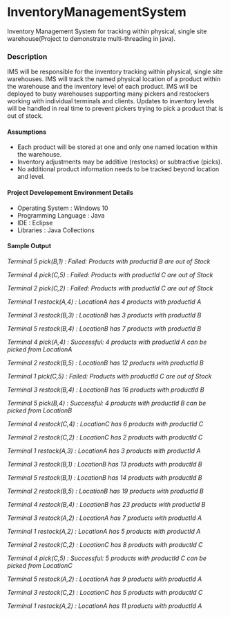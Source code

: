# InventoryManagementSystem
Inventory Management System for tracking within physical, single site warehouse(Project to demonstrate multi-threading in java).

<h3>Description</h3>
IMS will be responsible for the inventory tracking within physical, single site warehouses. IMS will track the named physical location of a product within the warehouse and the inventory level of each product. IMS will be deployed to busy warehouses supporting many pickers and restockers working with individual terminals and clients. Updates to inventory levels will be handled in real time to prevent pickers trying to pick a product that is out of stock.

<h4>Assumptions</h4>
<ul>
  <li>Each product will be stored at one and only one named location within the warehouse.</li>
  <li>Inventory adjustments may be additive (restocks) or subtractive (picks).</li>
  <li>No additional product information needs to be tracked beyond location and level.</li>
</ul>

<h4>Project Developement Environment Details</h4>
<ul>
  <li>Operating System : Windows 10</li>
  <li>Programming Language : Java</li>
  <li>IDE : Eclipse</li>
  <li>Libraries : Java Collections</li>
</ul>

<h4>Sample Output</h4>
<i>
Terminal 5 pick(B,1) :
Failed: Products with productId B are out of Stock

Terminal 4 pick(C,5) :
Failed: Products with productId C are out of Stock

Terminal 2 pick(C,2) :
Failed: Products with productId C are out of Stock

Terminal 1 restock(A,4) :
LocationA has 4 products with productId A

Terminal 3 restock(B,3) :
LocationB has 3 products with productId B

Terminal 5 restock(B,4) :
LocationB has 7 products with productId B

Terminal 4 pick(A,4) :
Successful: 4 products with productId A can be picked from LocationA

Terminal 2 restock(B,5) :
LocationB has 12 products with productId B

Terminal 1 pick(C,5) :
Failed: Products with productId C are out of Stock

Terminal 3 restock(B,4) :
LocationB has 16 products with productId B

Terminal 5 pick(B,4) :
Successful: 4 products with productId B can be picked from LocationB

Terminal 4 restock(C,4) :
LocationC has 6 products with productId C

Terminal 2 restock(C,2) :
LocationC has 2 products with productId C

Terminal 1 restock(A,3) :
LocationA has 3 products with productId A

Terminal 3 restock(B,1) :
LocationB has 13 products with productId B

Terminal 5 restock(B,1) :
LocationB has 14 products with productId B

Terminal 2 restock(B,5) :
LocationB has 19 products with productId B

Terminal 4 restock(B,4) :
LocationB has 23 products with productId B

Terminal 3 restock(A,2) :
LocationA has 7 products with productId A

Terminal 1 restock(A,2) :
LocationA has 5 products with productId A

Terminal 2 restock(C,2) :
LocationC has 8 products with productId C

Terminal 4 pick(C,5) :
Successful: 5 products with productId C can be picked from LocationC

Terminal 5 restock(A,2) :
LocationA has 9 products with productId A

Terminal 3 restock(C,2) :
LocationC has 5 products with productId C

Terminal 1 restock(A,2) :
LocationA has 11 products with productId A
</i>
